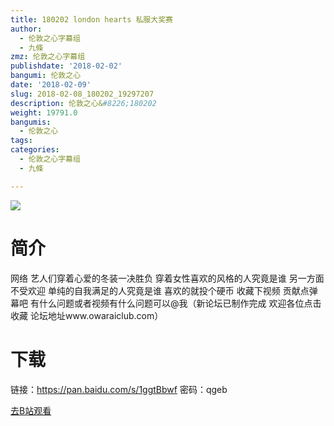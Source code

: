```yaml
---
title: 180202 london hearts 私服大奖赛
author:
  - 伦敦之心字幕组
  - 九條
zmz: 伦敦之心字幕组
publishdate: '2018-02-02'
bangumi: 伦敦之心
date: '2018-02-09'
slug: 2018-02-08_180202_19297207
description: 伦敦之心&#8226;180202
weight: 19791.0
bangumis:
  - 伦敦之心
tags:
categories:
  - 伦敦之心字幕组
  - 九條

---
```

![](http://wx2.sinaimg.cn/mw690/006zT0KYgy1foablgblhqj30dc08dtiz.jpg)
# 简介  
网络
艺人们穿着心爱的冬装一决胜负 穿着女性喜欢的风格的人究竟是谁
 另一方面 不受欢迎 单纯的自我满足的人究竟是谁 喜欢的就投个硬币 收藏下视频 贡献点弹幕吧 有什么问题或者视频有什么问题可以@我（新论坛已制作完成 欢迎各位点击收藏 论坛地址www.owaraiclub.com）  

# 下载
链接：https://pan.baidu.com/s/1ggtBbwf 
密码：qgeb

[去B站观看](https://www.bilibili.com/video/av19297207/)
 
